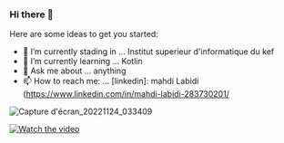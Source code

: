 ### Hi there 👋


Here are some ideas to get you started:

- 🔭 I’m currently stading in ... Institut superieur d'informatique du kef
- 🌱 I’m currently learning ... Kotlin
- 💬 Ask me about ... anything
- 📫 How to reach me: ... [linkedin]: mahdi Labidi (https://www.linkedin.com/in/mahdi-labidi-283730201/

![Capture d'écran_20221124_033409](https://user-images.githubusercontent.com/49152093/218713489-c25740a0-989b-4c61-9623-b571c8ac4600.png)


[![Watch the video](https://i.imgur.com/vKb2F1B.png)](https://www.youtube.com/watch?v=F7L5NkkbwtU&ab_channel=%D9%85%D8%AD%D8%AA%D8%B1%D9%81%D8%A7%D9%84%D8%A8%D8%B1%D9%85%D8%AC%D9%8A%D8%A7%D8%AA%D9%88%D8%A7%D9%84%D9%85%D9%88%D8%A7%D9%82%D8%B9%D8%A7%D9%84%D8%A5%D9%84%D9%83%D8%AA%D8%B1%D9%88%D9%86%D9%8A%D8%A9)


